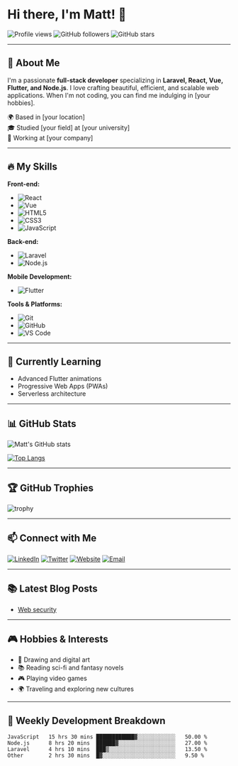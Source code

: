 # Hi there, I'm Matt! 👋

![Profile views](https://avatars.githubusercontent.com/u/52673343?v=4) ![GitHub followers](https://img.shields.io/github/followers/Matt-di?label=Follow&style=social) ![GitHub stars](https://img.shields.io/github/stars/Matt-di?label=Stars&style=social)

---

## 🚀 About Me

I'm a passionate **full-stack developer** specializing in **Laravel, React, Vue, Flutter, and Node.js**. I love crafting beautiful, efficient, and scalable web applications. When I'm not coding, you can find me indulging in [your hobbies].

🌍 Based in [your location]  
🎓 Studied [your field] at [your university]  
💼 Working at [your company]

---

## 🔥 My Skills

**Front-end:**
- ![React](https://img.shields.io/badge/-React-61DAFB?style=flat&logo=react&logoColor=black)
- ![Vue](https://img.shields.io/badge/-Vue-4FC08D?style=flat&logo=vue.js&logoColor=white)
- ![HTML5](https://img.shields.io/badge/-HTML5-E34F26?style=flat&logo=html5&logoColor=white)
- ![CSS3](https://img.shields.io/badge/-CSS3-1572B6?style=flat&logo=css3&logoColor=white)
- ![JavaScript](https://img.shields.io/badge/-JavaScript-F7DF1E?style=flat&logo=javascript&logoColor=black)

**Back-end:**
- ![Laravel](https://img.shields.io/badge/-Laravel-FF2D20?style=flat&logo=laravel&logoColor=white)
- ![Node.js](https://img.shields.io/badge/-Node.js-339933?style=flat&logo=node.js&logoColor=white)

**Mobile Development:**
- ![Flutter](https://img.shields.io/badge/-Flutter-02569B?style=flat&logo=flutter&logoColor=white)

**Tools & Platforms:**
- ![Git](https://img.shields.io/badge/-Git-F05032?style=flat&logo=git&logoColor=white)
- ![GitHub](https://img.shields.io/badge/-GitHub-181717?style=flat&logo=github&logoColor=white)
- ![VS Code](https://img.shields.io/badge/-VS%20Code-007ACC?style=flat&logo=visual-studio-code&logoColor=white)

---

## 🌱 Currently Learning

- Advanced Flutter animations
- Progressive Web Apps (PWAs)
- Serverless architecture

---

## 📊 GitHub Stats

![Matt's GitHub stats](https://github-readme-stats.vercel.app/api?username=Matt-di&show_icons=true&theme=radical)

[![Top Langs](https://github-readme-stats.vercel.app/api/top-langs/?username=Matt-di&layout=compact&theme=radical)](https://github.com/anuraghazra/github-readme-stats)

---

## 🏆 GitHub Trophies

![trophy](https://github-profile-trophy.vercel.app/?username=Matt-di&theme=onedark)

---

## 📫 Connect with Me

[![LinkedIn](https://img.shields.io/badge/-LinkedIn-0077B5?style=flat&logo=linkedin&logoColor=white)](https://www.linkedin.com/in/matewos-dingeta)
[![Twitter](https://img.shields.io/badge/-Twitter-1DA1F2?style=flat&logo=twitter&logoColor=white)](https://twitter.com/matewos-dingeta)
[![Website](https://img.shields.io/badge/-Website-000000?style=flat&logo=about-dot-me&logoColor=white)](https://filanx.com)
[![Email](https://img.shields.io/badge/-Email-D14836?style=flat&logo=gmail&logoColor=white)](mailto:matirezzone6@gmail.com)

---

## 📚 Latest Blog Posts

<!-- BLOG-POST-LIST:START -->
- [Web security](https://filanx.com)
<!-- BLOG-POST-LIST:END -->

---

## 🎮 Hobbies & Interests

- 🎨 Drawing and digital art
- 📚 Reading sci-fi and fantasy novels
- 🎮 Playing video games
- 🌍 Traveling and exploring new cultures

---

## 📅 Weekly Development Breakdown

<!--START_SECTION:waka-->
```text
JavaScript   15 hrs 30 mins ████████████▓░░░░░░░░░░░░   50.00 %
Node.js      8 hrs 20 mins  ██████▓░░░░░░░░░░░░░░░░░░   27.00 %
Laravel      4 hrs 10 mins  ███▒░░░░░░░░░░░░░░░░░░░░░   13.50 %
Other        2 hrs 30 mins  █▓░░░░░░░░░░░░░░░░░░░░░░░   9.50 %

